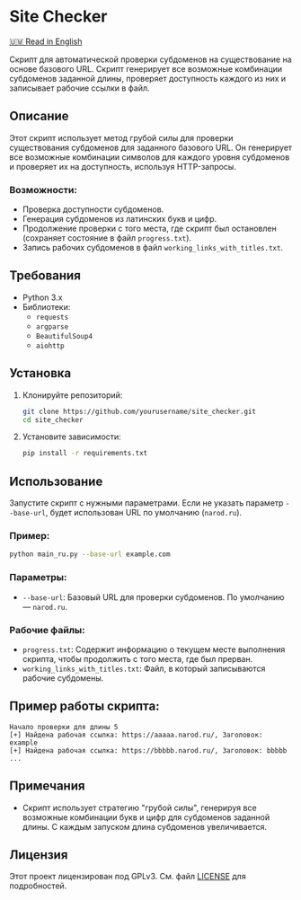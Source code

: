 # Site Checker

[🇺🇲 Read in English](README.md)

Скрипт для автоматической проверки субдоменов на существование на основе базового URL. Скрипт генерирует все возможные комбинации субдоменов заданной длины, проверяет доступность каждого из них и записывает рабочие ссылки в файл.

## Описание

Этот скрипт использует метод грубой силы для проверки существования субдоменов для заданного базового URL. Он генерирует все возможные комбинации символов для каждого уровня субдоменов и проверяет их на доступность, используя HTTP-запросы.

### Возможности:
- Проверка доступности субдоменов.
- Генерация субдоменов из латинских букв и цифр.
- Продолжение проверки с того места, где скрипт был остановлен (сохраняет состояние в файл `progress.txt`).
- Запись рабочих субдоменов в файл `working_links_with_titles.txt`.

## Требования

- Python 3.x
- Библиотеки:
  - `requests`
  - `argparse`
  - `BeautifulSoup4`
  - `aiohttp`

## Установка

1. Клонируйте репозиторий:
    ```bash
    git clone https://github.com/yourusername/site_checker.git
    cd site_checker
    ```

2. Установите зависимости:
    ```bash
    pip install -r requirements.txt
    ```

## Использование

Запустите скрипт с нужными параметрами. Если не указать параметр `--base-url`, будет использован URL по умолчанию (`narod.ru`).

### Пример:
```bash
python main_ru.py --base-url example.com
```

### Параметры:
- `--base-url`: Базовый URL для проверки субдоменов. По умолчанию — `narod.ru`.

### Рабочие файлы:
- `progress.txt`: Содержит информацию о текущем месте выполнения скрипта, чтобы продолжить с того места, где был прерван.
- `working_links_with_titles.txt`: Файл, в который записываются рабочие субдомены.

## Пример работы скрипта:

```
Начало проверки для длины 5
[+] Найдена рабочая ссылка: https://aaaaa.narod.ru/, Заголовок: example
[+] Найдена рабочая ссылка: https://bbbbb.narod.ru/, Заголовок: bbbbb
...
```

## Примечания

- Скрипт использует стратегию "грубой силы", генерируя все возможные комбинации букв и цифр для субдоменов заданной длины. С каждым запуском длина субдоменов увеличивается.

## Лицензия

Этот проект лицензирован под  GPLv3. См. файл [LICENSE](LICENSE) для подробностей.
